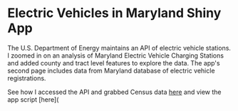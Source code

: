 # Electric Vehicles in Maryland Shiny App

The U.S. Department of Energy maintains an API of electric vehicle stations. I zoomed in on an analysis of Maryland Electric Vehicle Charging Stations and added county and tract level features to explore the data. The app's second page includes data from Maryland database of electric vehicle registrations.

See how I accessed the API and grabbed Census data [here](https://github.com/rinatorch/ev_shiny_app/blob/main-branch/first_shiny_app/evs-in-md.rmd) and view the app script [here]( 



